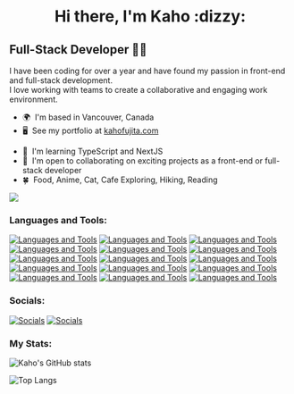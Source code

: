 <h1 align="center">Hi there, I'm Kaho :dizzy:</h1>

Full-Stack Developer :woman_technologist:
----------------------------------------

I have been coding for over a year and have found my passion in front-end and full-stack development.<br />
I love working with teams to create a collaborative and engaging work environment.
<br />

* 🌍  I'm based in Vancouver, Canada
* 🖥️  See my portfolio at [kahofujita.com](http://kahofujita.com)
<!-- * ✉️  You can contact me at [kahofujita1@gmail.com](mailto:kahofujita1@gmail.com) -->
* 🧠  I'm learning TypeScript and NextJS
* 🤝  I'm open to collaborating on exciting projects as a front-end or full-stack developer
* :four_leaf_clover:  Food, Anime, Cat, Cafe Exploring, Hiking, Reading

<a href="https://www.twitter.com/kaho_tech" target="_blank" rel="noreferrer"><img
src="https://img.shields.io/twitter/follow/kaho_tech?logo=twitter&style=for-the-badge&color=0891b2&labelColor=1c1917"
/></a>
<br />

### Languages and Tools:

[![Languages and Tools](https://skillicons.dev/icons?i=react)](https://reactjs.org)
[![Languages and Tools](https://skillicons.dev/icons?i=javascript)](https://developer.mozilla.org/en-US/docs/Web/JavaScript)
[![Languages and Tools](https://skillicons.dev/icons?i=typescript)](https://www.typescriptlang.org)
[![Languages and Tools](https://skillicons.dev/icons?i=nextjs)](https://nextjs.org/docs)
[![Languages and Tools](https://skillicons.dev/icons?i=tailwind)](https://tailwindcss.com)
[![Languages and Tools](https://skillicons.dev/icons?i=nodejs)](https://nodejs.org/en)
[![Languages and Tools](https://skillicons.dev/icons?i=express)](https://expressjs.com)
[![Languages and Tools](https://skillicons.dev/icons?i=graphql)](https://graphql.org)
[![Languages and Tools](https://skillicons.dev/icons?i=mongodb)](https://www.mongodb.com)
[![Languages and Tools](https://skillicons.dev/icons?i=mysql)](https://www.mysql.com)
[![Languages and Tools](https://skillicons.dev/icons?i=firebase)](https://firebase.google.com/)
[![Languages and Tools](https://skillicons.dev/icons?i=html)](https://developer.mozilla.org/en-US/docs/Glossary/HTML5)
[![Languages and Tools](https://skillicons.dev/icons?i=css)](https://www.w3.org/TR/CSS/#css)
[![Languages and Tools](https://skillicons.dev/icons?i=sass)](https://sass-lang.com)
[![Languages and Tools](https://skillicons.dev/icons?i=figma)](https://www.figma.com/)

### Socials:

[![Socials](https://skillicons.dev/icons?i=linkedin)](https://www.linkedin.com/in/kahofujita)
[![Socials](https://skillicons.dev/icons?i=twitter)](https://www.twitter.com/kaho_tech)


### My Stats:

![Kaho's GitHub stats](https://github-readme-stats.vercel.app/api?username=kahofujita&theme=cobalt&show_icons=true)

![Top Langs](https://github-readme-stats.vercel.app/api/top-langs/?username=kahofujita&layout=compact&theme=cobalt)

<!--
**kahofujita/kahofujita** is a ✨ _special_ ✨ repository because its `README.md` (this file) appears on your GitHub profile.

# Hi there, I'm Kaho 👋

- 🌱 I’m currently learning React, TypeScript, NextJS
- 📫 How to reach me: kahofujita1@gmail.com

## Languages & Tools:
<div>
  <img src="https://github.com/devicons/devicon/blob/master/icons/tailwindcss/tailwindcss-plain.svg" title="Tailwind" alt="Tailwind" width="40" height="40"/>&nbsp;
  <img src="https://github.com/devicons/devicon/blob/master/icons/react/react-original.svg" title="React" alt="React" width="40" height="40"/>&nbsp;
  <img src="https://github.com/devicons/devicon/blob/master/icons/typescript/typescript-plain.svg" title="TypeScript" alt="TypeScript" width="40" height="40"/>&nbsp;
  <img src="https://github.com/devicons/devicon/blob/master/icons/sass/sass-original.svg" title="SASS" alt="SASS" width="40" height="40"/>&nbsp;
  <img src="https://github.com/devicons/devicon/blob/master/icons/mongodb/mongodb-original-wordmark.svg" title="MongoDB" alt="MongoDB" width="40" height="40"/>&nbsp;
  <img src="https://github.com/devicons/devicon/blob/master/icons/express/express-original.svg" title="Express" alt="Express" width="40" height="40"/>&nbsp;
  <img src="https://github.com/devicons/devicon/blob/master/icons/css3/css3-plain.svg"  title="CSS3" alt="CSS" width="40" height="40"/>&nbsp;
  <img src="https://github.com/devicons/devicon/blob/master/icons/html5/html5-plain.svg" title="HTML5" alt="HTML" width="40" height="40"/>&nbsp;
  <img src="https://github.com/devicons/devicon/blob/master/icons/javascript/javascript-original.svg" title="JavaScript" alt="JavaScript" width="40" height="40"/>&nbsp;
  <img src="https://github.com/devicons/devicon/blob/master/icons/firebase/firebase-plain-wordmark.svg" title="Firebase" alt="Firebase" width="40" height="40"/>&nbsp;
  <img src="https://github.com/devicons/devicon/blob/master/icons/wordpress/wordpress-plain.svg" title="WordPress"  alt="WordPress" width="40" height="40"/>&nbsp;
  <img src="https://github.com/devicons/devicon/blob/master/icons/mysql/mysql-original-wordmark.svg" title="MySQL"  alt="MySQL" width="40" height="40"/>&nbsp;
  <img src="https://github.com/devicons/devicon/blob/master/icons/nodejs/nodejs-original-wordmark.svg" title="NodeJS" alt="NodeJS" width="40" height="40"/>&nbsp;
  <img src="https://github.com/devicons/devicon/blob/master/icons/jira/jira-original.svg" title="Jira" alt="Jira" width="40" height="40"/>&nbsp;
  <img src="https://github.com/devicons/devicon/blob/master/icons/git/git-original-wordmark.svg" title="Git" **alt="Git" width="40" height="40"/>
  <img src="https://github.com/devicons/devicon/blob/master/icons/storybook/storybook-original.svg" title="Storybook" **alt="Storybook" width="40" height="40"/>
<img src="https://github.com/devicons/devicon/blob/master/icons/jira/jira-original.svg" title="Jira" alt="Jira" width="40" height="40"/>&nbsp;

[![Languages and Tools](https://skillicons.dev/icons?i=wordpress)](https://en-ca.wordpress.org)
<br />
[![Languages and Tools](https://skillicons.dev/icons?i=ps)](https://www.adobe.com/uk/products/photoshop.html)
[![Languages and Tools](https://skillicons.dev/icons?i=ai)](adobe.com/uk/products/illustrator.html)
</div>

<p align="left"> <a href="https://www.github.com/kahofujita" target="_blank" rel="noreferrer"><img src="https://raw.githubusercontent.com/danielcranney/readme-generator/main/public/icons/socials/github.svg" width="32" height="32" /></a> <a href="https://www.linkedin.com/in/kahofujita" target="_blank" rel="noreferrer"><img src="https://raw.githubusercontent.com/danielcranney/readme-generator/main/public/icons/socials/linkedin.svg" width="32" height="32" /></a> <a href="https://www.twitter.com/kaho_tech" target="_blank" rel="noreferrer"><img src="https://raw.githubusercontent.com/danielcranney/readme-generator/main/public/icons/socials/twitter.svg" width="32" height="32" /></a></p>


Here are some ideas to get you started:

- 🔭 I’m currently working on ...
- 🌱 I’m currently learning React, TypeScript, NextJS
- 👯 I’m looking to collaborate on ...
- 🤔 I’m looking for help with ...
- 💬 Ask me about ...
- 📫 How to reach me: kahofujita1@gmail.com
- 😄 Pronouns: ...
- ⚡ Fun fact: ...
![header](https://capsule-render.vercel.app/api?text=capsule_render&animation=fadeIn)
-->
